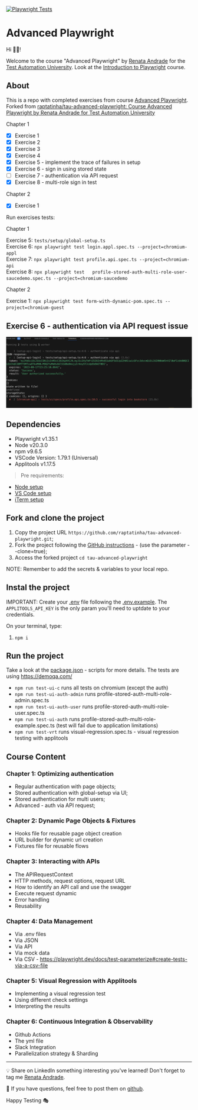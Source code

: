 [![Playwright Tests](https://github.com/raptatinha/tau-advanced-playwright/actions/workflows/playwright.yml/badge.svg)](https://github.com/raptatinha/tau-advanced-playwright/actions/workflows/playwright.yml)

# Advanced Playwright

Hi 👋🏽!

Welcome to the course "Advanced Playwright" by [Renata Andrade](https://testingwithrenata.com/) for the [Test Automation University](https://testautomationu.applitools.com/).
Look at the [Introduction to Playwright](https://testautomationu.applitools.com/instructors/renata_andrade.html) course.

## About

This is a repo with completed exercises from course [Advanced Playwright](https://testautomationu.applitools.com/playwright-advanced/). Forked from [raptatinha/tau-advanced-playwright: Course Advanced Playwright by Renata Andrade for Test Automation University](https://github.com/raptatinha/tau-advanced-playwright)

Chapter 1

- [x] Exercise 1
- [x] Exercise 2
- [x] Exercise 3
- [x] Exercise 4
- [x] Exercise 5 - implement the trace of failures in setup
- [x] Exercise 6 - sign in using stored state
- [ ] Exercise 7 - authentication via API request
- [x] Exercise 8 - multi-role sign in test

Chapter 2

- [x] Exercise 1

Run exercises tests:

Chapter 1

Exercise 5: `tests/setup/global-setup.ts`  
Exercise 6: `npx playwright test login.appl.spec.ts --project=chromium-appl`  
Exercise 7: `npx playwright test profile.api.spec.ts --project=chromium-api`  
Exercise 8: `npx playwright test   profile-stored-auth-multi-role-user-saucedemo.spec.ts --project=chromium-saucedemo`  

Chapter 2

Exercise 1: `npx playwright test form-with-dynamic-pom.spec.ts --project=chromium-guest`  

## Exercise 6 - authentication via API request issue

![storageState issue](exercises/media/profile.api.spec.ts.jpg)

## Dependencies

- Playwright v1.35.1
- Node v20.3.0
- npm v9.6.5
- VSCode Version: 1.79.1 (Universal)
- Applitools v1.17.5

> Pre requirements:

- [Node setup](https://nodejs.dev/en/learn/how-to-install-nodejs/)
- [VS Code setup](https://code.visualstudio.com/learn/get-started/basics)
- [iTerm setup](https://iterm2.com/documentation-one-page.html)

## Fork and clone the project

1. Copy the project URL `https://github.com/raptatinha/tau-advanced-playwright.git`;
1. Fork the project following the [GitHub instructions](https://docs.github.com/en/get-started/quickstart/fork-a-repo) - (use the parameter --clone=true);
1. Access the forked project `cd tau-advanced-playwright`

NOTE: Remember to add the secrets & variables to your local repo.

## Instal the project

IMPORTANT: Create your [.env](.env) file following the [.env.example](.env.example). The `APPLITOOLS_API_KEY` is the only param you'll need to uptdate to your credentials.

On your terminal, type:

1. `npm i`

## Run the project

Take a look at the [package.json](package.json) - scripts for more details.
The tests are using <https://demoqa.com/>

- `npm run test-ui-c` runs all tests on chromium (except the auth)
- `npm run test-ui-auth-admin` runs profile-stored-auth-multi-role-admin.spec.ts
- `npm run test-ui-auth-user` runs profile-stored-auth-multi-role-user.spec.ts
- `npm run test-ui-auth` runs profile-stored-auth-multi-role-example.spec.ts (test will fail due to application limitations)
- `npm run test-vrt` runs visual-regression.spec.ts - visual regression testing with applitools

## Course Content

### Chapter 1: Optimizing authentication

- Regular authentication with page objects;
- Stored authentication with global-setup via UI;
- Stored authentication for multi users;
- Advanced - auth via API request;

### Chapter 2: Dynamic Page Objects & Fixtures

- Hooks file for reusable page object creation
- URL builder for dynamic url creation
- Fixtures file for reusable flows

### Chapter 3: Interacting with APIs

- The APIRequestContext
- HTTP methods, request options, request URL
- How to identify an API call and use the swagger
- Execute request dynamic
- Error handling
- Reusability

### Chapter 4: Data Management

- Via .env files
- Via JSON
- Via API
- Via mock data
- Via CSV - <https://playwright.dev/docs/test-parameterize#create-tests-via-a-csv-file>

### Chapter 5: Visual Regression with Applitools

- Implementing a visual regression test
- Using different check settings
- Interpreting the results

### Chapter 6: Continuous Integration & Observability

- Github Actions
- The yml file
- Slack Integration
- Parallelization strategy & Sharding

___

💡 Share on LinkedIn something interesting you've learned! Don't forget to tag me [Renata Andrade](https://www.linkedin.com/in/raptatinha/).

💜 If you have questions, feel free to post them on [github](https://github.com/raptatinha/tau-advanced-playwright/issues).

Happy Testing 🎭
